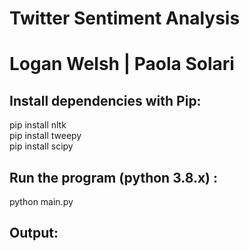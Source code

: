 # Twitter Sentiment Analysis
# Logan Welsh | Paola Solari

## Install dependencies with Pip:
pip install nltk\
pip install tweepy\
pip install scipy

## Run the program (python 3.8.x) :
python main.py

## Output:
